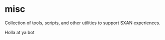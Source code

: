 # misc
Collection of tools, scripts, and other utilities to support SXAN experiences.

Holla at ya bot
